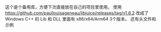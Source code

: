 这个是个备用库，方便下次直接放在自己的项目里使用。
使用 https://github.com/paullouisageneau/libjuice/releases/tag/v1.6.2
改成了 Windows C++ 的 Lib 和 DLL
里面有 x86/x64/Arm64 3个版本。
还有头文件和示例

